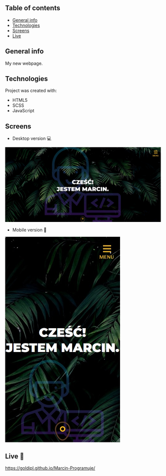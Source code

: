## Table of contents
* [General info](#general-info)
* [Technologies](#technologies)
* [Screens](#screens)
* [Live](#live-star2)

## General info
My new webpage.

## Technologies
Project was created with:
* HTML5
* SCSS
* JavaScript

## Screens
* Desktop version :computer:     

![Screenshot](Screen01.jpg) 

* Mobile version :iphone:     

![Screenshot](Screen02.jpg) 

## Live :star2:
https://goldipl.github.io/Marcin-Programuje/